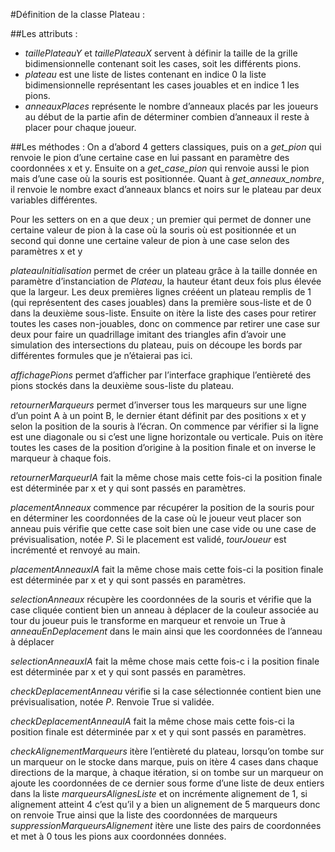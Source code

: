 #Définition de la classe Plateau :

##Les attributs :
- *taillePlateauY* et *taillePlateauX* servent à définir la taille de la grille bidimensionnelle contenant soit les cases, soit les différents pions.
- *plateau* est une liste de listes contenant en indice 0 la liste bidimensionnelle représentant les cases jouables et en indice 1 les pions.
- *anneauxPlaces* représente le nombre d’anneaux placés par les joueurs au début de la partie afin de déterminer combien d’anneaux il reste à placer pour chaque joueur.

##Les méthodes :
On a d’abord 4 getters classiques, puis on a *get_pion* qui renvoie le pion d’une certaine case en lui passant en paramètre des coordonnées x et y.
Ensuite on a *get_case_pion* qui renvoie aussi le pion mais d’une case où la souris est positionnée.
Quant à *get_anneaux_nombre*, il renvoie le nombre exact d’anneaux blancs et noirs sur le plateau par deux variables différentes.

Pour les setters on en a que deux ; un premier qui permet de donner une certaine valeur de pion à la case où la souris où est positionnée et un second qui donne une certaine valeur de pion à une case selon des paramètres x et y

*plateauInitialisation* permet de créer un plateau grâce à la taille donnée en paramètre d’instanciation de *Plateau*, la hauteur étant deux fois plus élevée que la largeur.
Les deux premières lignes crééent un plateau remplis de 1 (qui représentent des cases jouables) dans la première sous-liste et de 0 dans la deuxième sous-liste. Ensuite on itère la liste des cases pour retirer toutes les cases non-jouables, donc on commence par retirer une case sur deux pour faire un quadrillage imitant des triangles afin d’avoir une simulation des intersections du plateau, puis on découpe les bords par différentes formules que je n’étaierai pas ici.

*affichagePions* permet d’afficher par l’interface graphique l’entièreté des pions stockés dans la deuxième sous-liste du plateau.

*retournerMarqueurs* permet d’inverser tous les marqueurs sur une ligne d’un point A à un point B, le dernier étant définit par des positions x et y selon la position de la souris à l’écran. On commence par vérifier si la ligne est une diagonale ou si c’est une ligne horizontale ou verticale. Puis on itère toutes les cases de la position d’origine à la position finale et on inverse le marqueur à chaque fois.

*retournerMarqueurIA* fait la même chose mais cette fois-ci la position finale est déterminée par x et y qui sont passés en paramètres.

*placementAnneaux* commence par récupérer la position de la souris pour en déterminer les coordonnées de la case où le joueur veut placer son anneau puis vérifie que cette case soit bien une case vide ou une case de prévisualisation, notée *P*. Si le placement est validé, *tourJoueur* est incrémenté et renvoyé au main.

*placementAnneauxIA* fait la même chose mais cette fois-ci la position finale est déterminée par x et y qui sont passés en paramètres.

*selectionAnneaux* récupère les coordonnées de la souris et vérifie que la case cliquée contient bien un anneau à déplacer de la couleur associée au tour du joueur puis le transforme en marqueur et renvoie un True à *anneauEnDeplacement* dans le main ainsi que les coordonnées de l’anneau à déplacer

*selectionAnneauxIA* fait la même chose mais cette fois-c i la position finale est déterminée par x et y qui sont passés en paramètres.

*checkDeplacementAnneau* vérifie si la case sélectionnée contient bien une prévisualisation, notée *P*. Renvoie True si validée.

*checkDeplacementAnneauIA* fait la même chose mais cette fois-ci la position finale est déterminée par x et y qui sont passés en paramètres.

*checkAlignementMarqueurs* itère l’entièreté du plateau, lorsqu’on tombe sur un marqueur on le stocke dans marque, puis on itère 4 cases dans chaque directions de la marque, à chaque itération, si on tombe sur un marqueur on ajoute les coordonnées de ce dernier sous forme d’une liste de deux entiers dans la liste *marqueursAlignesListe* et on incrémente alignement de 1, si alignement atteint 4 c’est qu’il y a bien un alignement de 5 marqueurs donc on renvoie True ainsi que la liste des coordonnées de marqueurs
*suppressionMarqueursAlignement* itère une liste des pairs de coordonnées et met à 0 tous les pions aux coordonnées données.